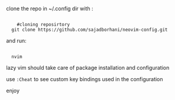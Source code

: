 clone the repo in ~/.config dir with :
<pre><code class="language-s">
    #cloning reposirtory 
  git clone https://github.com/sajadborhani/neovim-config.git
</code></pre>
and run:
<pre><code class="language-sh">
  nvim
</code></pre>

lazy vim should take care of package installation and configuration

use `:Cheat` to see custom key bindings used in the configuration

enjoy
